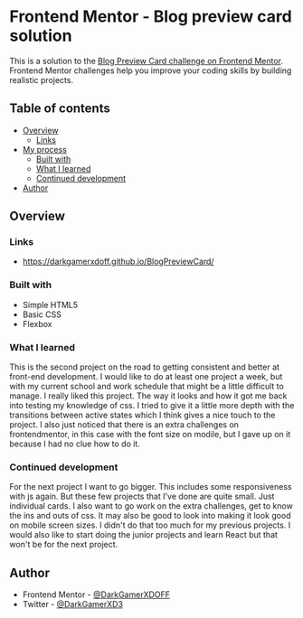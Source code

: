 # Frontend Mentor - Blog preview card solution

This is a solution to the [Blog Preview Card challenge on Frontend Mentor](https://www.frontendmentor.io/challenges/blog-preview-card-ckPaj01IcS). Frontend Mentor challenges help you improve your coding skills by building realistic projects. 

## Table of contents

- [Overview](#overview)
  - [Links](#links)
- [My process](#my-process)
  - [Built with](#built-with)
  - [What I learned](#what-i-learned)
  - [Continued development](#continued-development)
- [Author](#author)

## Overview

### Links

- https://darkgamerxdoff.github.io/BlogPreviewCard/

### Built with

- Simple HTML5
- Basic CSS
- Flexbox

### What I learned

  This is the second project on the road to getting consistent and better at front-end development. 
  I would like to do at least one project a week, but with my current school and work schedule that might be a little difficult to manage.
  I really liked this project. The way it looks and how it got me back into testing my knowledge of css.
  I tried to give it a little more depth with the transitions between active states which I think gives a nice touch to the project.
  I also just noticed that there is an extra challenges on frontendmentor, in this case with the font size on modile, but I gave up on it because I had no clue how to do it.

### Continued development

For the next project I want to go bigger. This includes some responsiveness with js again.
But these few projects that I've done are quite small. Just individual cards.
I also want to go work on the extra challenges, get to know the ins and outs of css.
It may also be good to look into making it look good on mobile screen sizes. I didn't do that too much for my previous projects.
I would also like to start doing the junior projects and learn React but that won't be for the next project.

## Author

- Frontend Mentor - [@DarkGamerXDOFF](https://www.frontendmentor.io/profile/DarkGamerXDOFF)
- Twitter - [@DarkGamerXD3](https://twitter.com/DarkGamerXD3)